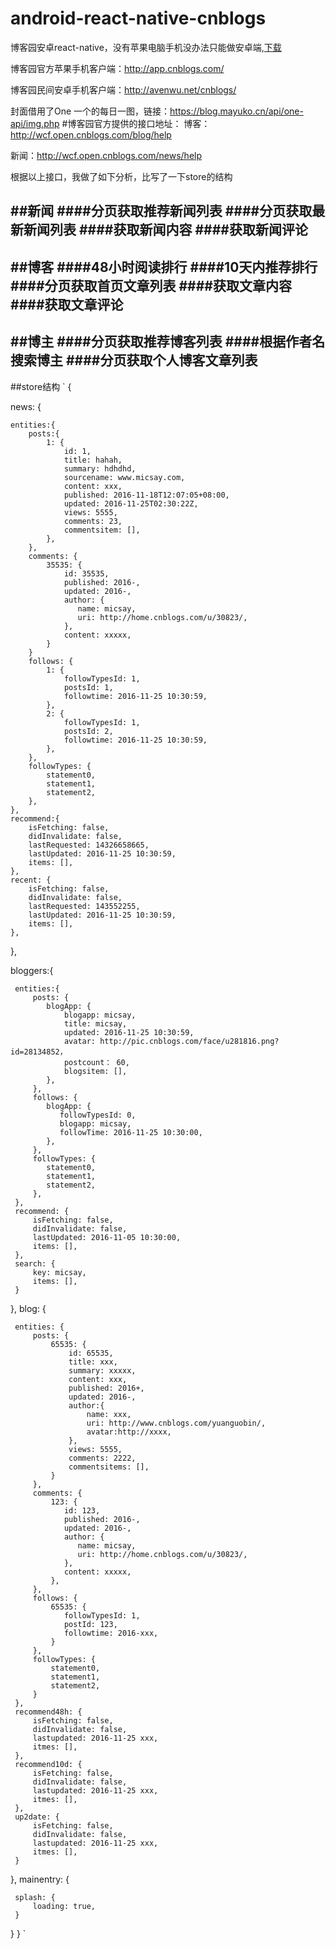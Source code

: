 # android-react-native-cnblogs
博客园安卓react-native，没有苹果电脑手机没办法只能做安卓端,[下载](https://github.com/effectivecui/react-native-cnBlogs/blob/master/apk/app-release.apk)

博客园官方苹果手机客户端：http://app.cnblogs.com/

博客园民间安卓手机客户端：http://avenwu.net/cnblogs/

封面借用了One 一个的每日一图，链接：https://blog.mayuko.cn/api/one-api/img.php
#博客园官方提供的接口地址：
博客：http://wcf.open.cnblogs.com/blog/help

新闻：http://wcf.open.cnblogs.com/news/help


根据以上接口，我做了如下分析，比写了一下store的结构

##新闻
####分页获取推荐新闻列表
####分页获取最新新闻列表
####获取新闻内容
####获取新闻评论
-----------------------
##博客
####48小时阅读排行
####10天内推荐排行
####分页获取首页文章列表
####获取文章内容
####获取文章评论
----------------------
##博主
####分页获取推荐博客列表
####根据作者名搜索博主
####分页获取个人博客文章列表
----------------------
##store结构
`
{

  news: {
  
    entities:{
        posts:{
            1: {
                id: 1,
                title: hahah,
                summary: hdhdhd,
                sourcename: www.micsay.com,
                content: xxx,
                published: 2016-11-18T12:07:05+08:00,
                updated: 2016-11-25T02:30:22Z,
                views: 5555,
                comments: 23,
                commentsitem: [],
            },
        },
        comments: {
            35535: {
                id: 35535,
                published: 2016-,
                updated: 2016-,
                author: {
                   name: micsay,
                   uri: http://home.cnblogs.com/u/30823/,
                },
                content: xxxxx,
            }
        }
        follows: {
            1: {
                followTypesId: 1,
                postsId: 1,
                followtime: 2016-11-25 10:30:59,
            },
            2: {
                followTypesId: 1,
                postsId: 2,
                followtime: 2016-11-25 10:30:59,
            },
        },
        followTypes: {
            statement0,
            statement1,
            statement2,
        },
    },
    recommend:{
        isFetching: false,
        didInvalidate: false,
        lastRequested: 14326658665,
        lastUpdated: 2016-11-25 10:30:59,
        items: [],
    },
    recent: {
        isFetching: false,
        didInvalidate: false,
        lastRequested: 143552255,
        lastUpdated: 2016-11-25 10:30:59,
        items: [],
    },
  },
  
  bloggers:{
  
     entities:{
         posts: {
            blogApp: {
                blogapp: micsay,
                title: micsay,
                updated: 2016-11-25 10:30:59,
                avatar: http://pic.cnblogs.com/face/u281816.png?id=28134852，
                postcount： 60,
                blogsitem: [],
            },
         },
         follows: {
            blogApp: {
               followTypesId: 0,
               blogapp: micsay,
               followTime: 2016-11-25 10:30:00,
            },
         },
         followTypes: {
            statement0,
            statement1,
            statement2,
         },
     },
     recommend: {
         isFetching: false,
         didInvalidate: false,
         lastUpdated: 2016-11-05 10:30:00,
         items: [],
     },
     search: {
         key: micsay,
         items: [],
     }
  },
  blog: {
     
     entities: {
         posts: {
             65535: {
                 id: 65535,
                 title: xxx,
                 summary: xxxxx,
                 content: xxx,
                 published: 2016+,
                 updated: 2016-,
                 author:{
                     name: xxx,
                     uri: http://www.cnblogs.com/yuanguobin/,
                     avatar:http://xxxx,
                 },
                 views: 5555,
                 comments: 2222,
                 commentsitems: [],
             }
         },
         comments: {
             123: {
                id: 123,
                published: 2016-,
                updated: 2016-,
                author: {
                   name: micsay,
                   uri: http://home.cnblogs.com/u/30823/,
                },
                content: xxxxx,
             },
         },
         follows: {
             65535: {
                followTypesId: 1,
                postId: 123,
                followtime: 2016-xxx,
             }
         },
         followTypes: {
             statement0,
             statement1,
             statement2,
         }
     },
     recommend48h: {
         isFetching: false,
         didInvalidate: false,
         lastupdated: 2016-11-25 xxx,
         itmes: [],
     },
     recommend10d: {
         isFetching: false,
         didInvalidate: false,
         lastupdated: 2016-11-25 xxx,
         itmes: [],
     },
     up2date: {
         isFetching: false,
         didInvalidate: false,
         lastupdated: 2016-11-25 xxx,
         itmes: [],
     }
  },
  mainentry: {
     
     splash: {
         loading: true,
     }
  }
}
`

